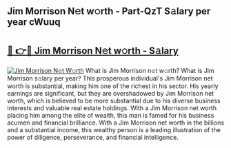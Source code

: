 ## Jim Morrison N𝚎t w𝚘rth - Part-QzT S𝚊lary per year cWuuq

# <h2><a href="http://gc2tqp.nevu.top/?p=Jim+Morrison">🔗 👉🔴 Jim Morrison N𝚎t w𝚘rth - S𝚊lary</a></h2>

[![Jim Morrison N𝚎t W𝚘rth](https://i.imgur.com/Oavwk0R.jpeg)](http://gc2tqp.nevu.top/?p=Jim+Morrison)
What is Jim Morrison n𝚎t w𝚘rth? What is Jim Morrison s𝚊lary per year?
This prosperous individual's Jim Morrison net worth is substantial, making him one of the richest in his sector. His yearly earnings are significant, but they are overshadowed by Jim Morrison net worth, which is believed to be more substantial due to his diverse business interests and valuable real estate holdings. With a Jim Morrison net worth placing him among the elite of wealth, this man is famed for his business acumen and financial brilliance. With a Jim Morrison net worth in the billions and a substantial income, this wealthy person is a leading illustration of the power of diligence, perseverance, and financial intelligence.
